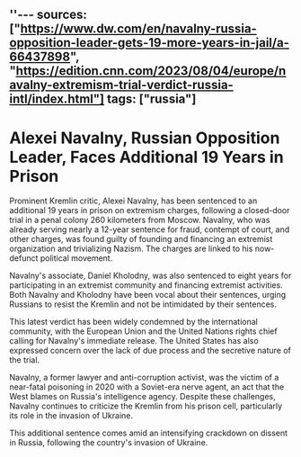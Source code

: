 ''---
sources: ["https://www.dw.com/en/navalny-russia-opposition-leader-gets-19-more-years-in-jail/a-66437898", "https://edition.cnn.com/2023/08/04/europe/navalny-extremism-trial-verdict-russia-intl/index.html"]
tags: ["russia"]
---
# Alexei Navalny, Russian Opposition Leader, Faces Additional 19 Years in Prison

Prominent Kremlin critic, Alexei Navalny, has been sentenced to an additional 19 years in prison on extremism charges, following a closed-door trial in a penal colony 260 kilometers from Moscow. Navalny, who was already serving nearly a 12-year sentence for fraud, contempt of court, and other charges, was found guilty of founding and financing an extremist organization and trivializing Nazism. The charges are linked to his now-defunct political movement.

Navalny's associate, Daniel Kholodny, was also sentenced to eight years for participating in an extremist community and financing extremist activities. Both Navalny and Kholodny have been vocal about their sentences, urging Russians to resist the Kremlin and not be intimidated by their sentences.

This latest verdict has been widely condemned by the international community, with the European Union and the United Nations rights chief calling for Navalny's immediate release. The United States has also expressed concern over the lack of due process and the secretive nature of the trial.

Navalny, a former lawyer and anti-corruption activist, was the victim of a near-fatal poisoning in 2020 with a Soviet-era nerve agent, an act that the West blames on Russia's intelligence agency. Despite these challenges, Navalny continues to criticize the Kremlin from his prison cell, particularly its role in the invasion of Ukraine.

This additional sentence comes amid an intensifying crackdown on dissent in Russia, following the country's invasion of Ukraine.

